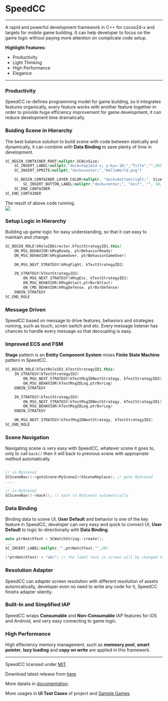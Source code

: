 # SpeedCC
---

A rapid and powerful development framework in C++ for cocos2d-x and targets for mobile game building. It can help developer to focus on the game logic without paying more attention on complicate code setup.

**Highlight Features:**
* 	Productivity
*	Light Thinking
*	High Performance
*	Elegance  
  
    

---

### Productivity
SpeedCC re-defines programming model for game building, so it integrates features organically, every feature works with another feature together in order to provide huge efficiency improvement for game development, it can reduce development time dramatically. 

### Buiding Scene in Hierarchy

The best balance solution to build scene with code between statically and dynamically, it can combine with **Data Binding** to save plenty of time in development.

```c++
SC_BEGIN_CONTAINER_ROOT(nullptr,SCWinSize)
    SC_INSERT_LABEL(nullptr,"dock=top|mid-x; y-by=-10;","Title","",20)
    SC_INSERT_SPRITE(nullptr,"dock=center;","HelloWorld.png")

    SC_BEGIN_CONTAINER_LAYER_COLOR(nullptr, "dock=bottom|right;", Size(80,40), Color4B::BLUE)
        SC_INSERT_BUTTON_LABEL(nullptr,"dock=center;", "exit", "", 18, SCF(onButtonExit))
    SC_END_CONTAINER
SC_END_CONTAINER
```

The result of above code running.  
![](https://github.com/kevinwu1024/SpeedCC-Doc/blob/master/images/image0.png?raw=true)

### Setup Logic in Hierarchy

Building up game logic for easy understanding, so that it can easy to maintain and change.
  
```c++
SC_BEGIN_ROLE(kRoleIDDirector,kTestStrategyID1,this)
    ON_MSG_BEHAVIOR(kMsgReady, ptrBehaviorReady)
    ON_MSG_BEHAVIOR(kMsgGameOver, ptrBehaviorGameOver)

    ON_MSG_NEXT_STRATEGY(kMsgFight, kTestStrategyID2)

    IN_STRATEGY(kTestStrategyID2)
        ON_MSG_NEXT_STRATEGY(kMsgEsc, kTestStrategyID1)
        ON_MSG_BEHAVIOR(kMsgAttact,ptrBvrAttact)  
        ON_CMD_BEHAVIOR(kMsgDefense, ptrBvrDefense)
    ENDIN_STRATEGY
SC_END_ROLE
```

### Message Driven
SpeedCC based on message to drive features, behaviors and strategies running, such as touch, scnen switch and etc.
Every message listener has chances to handle every message so that decoupling is easy.

### Improved ECS and FSM
**Stage** pattern is an **Entity Component System** mixes **Finite State Machine** pattern in SpeedCC.

```c++
SC_BEGIN_ROLE(kTestRoleID1,kTestStrategyID1,this)
    IN_STRATEGY(kTestStrategyID2)
        ON_MSG_NEXT_STRATEGY(kTestMsgIDNextStrategy, kTestStrategyID3)
        ON_MSG_BEHAVIOR(kTestMsgIDLog,ptrBvrLog)
    ENDIN_STRATEGY

    IN_STRATEGY(kTestStrategyID3)
        ON_MSG_NEXT_STRATEGY(kTestMsgIDNextStrategy, kTestStrategyID1)
        ON_MSG_BEHAVIOR(kTestMsgIDLog,ptrBvrLog)
    ENDIN_STRATEGY

    ON_MSG_NEXT_STRATEGY(kTestMsgIDNextStrategy, kTestStrategyID2)
SC_END_ROLE
```

### Scene Navigation
Navigating scene is very easy with SpeedCC, whatever scene it goes to, only to call `back()` then it will back to previous scene with appropriate method automatically.

```c++

// in MyScene1
SCSceneNav()->gotoScene<MyScene2>(kSceneReplace); // goto MyScene2
....

// in MyScene2
SCSceneNav()->back(); // back to MyScene1 automatically

```

### Data Binding
Binding data to scene UI, **User Default** and behavior is one of the key feature in SpeedCC, developer can very easy and quick to connect UI, **User Default** to logic bi-directionally with **Data Binding**.

```c++
auto ptrWatchText = SCWatchString::create();
...
SC_INSERT_LABEL(nullptr,"",ptrWatchText,"",20)
...
(*ptrWatchText) = "abc"; // the label text in screen will be changed to "abc" automatically

```

### Resolution Adapter
SpeedCC can adapter screen resolution with different resolution of assets automcatically, developer even no need to write any code for it, SpeedCC finishs adapter sliently.

### Built-In and Simplified IAP 
SpeedCC wraps **Consumable** and **Non-Consumable** IAP features for iOS and Android, and very easy connecting to game logic.

### High Performance
High effeciency memory management, such as **memeory pool**, **smart pointer**, **lazy loading** and **copy on write** are applied in this framework. 

---

SpeedCC licensed under [MIT](http://opensource.org/licenses/MIT).

Download latest release from [here](https://github.com/kevinwu1024/SpeedCC/releases)

More datails in [documentation](https://github.com/kevinwu1024/SpeedCC-Doc).

More usages in **UI Test Cases** of project and [Sample Games](https://github.com/kevinwu1024/SampleGames).





